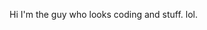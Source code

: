 Hi I'm the guy who looks coding and stuff. lol.

<!---
awesomeface349/awesomeface349 is a ✨ special ✨ repository because its `README.md` (this file) appears on your GitHub profile.
You can click the Preview link to take a look at your changes.
--->
